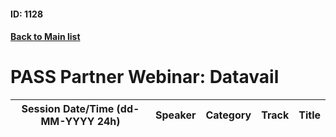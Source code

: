 #### ID: 1128
#### [Back to Main list](index.md)
# PASS Partner Webinar: Datavail
Session Date/Time (dd-MM-YYYY 24h)|Speaker|Category|Track|Title
---|---|---|---|---
